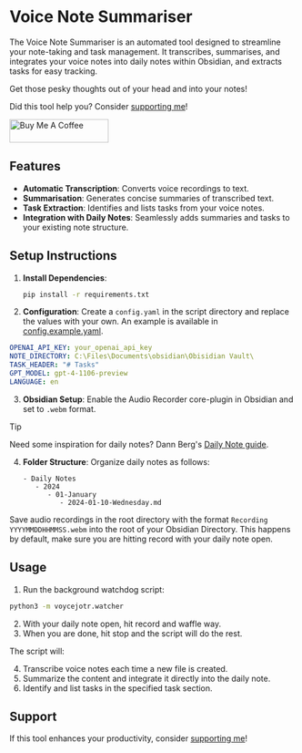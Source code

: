 # Voice Note Summariser

The Voice Note Summariser is an automated tool designed to streamline your note-taking and task management. It transcribes, summarises, and integrates your voice notes into daily notes within Obsidian, and extracts tasks for easy tracking.

Get those pesky thoughts out of your head and into your notes!

Did this tool help you? Consider [supporting me](https://www.buymeacoffee.com/normandabald)!

<a href="https://www.buymeacoffee.com/normandabald" target="_blank"><img src="https://cdn.buymeacoffee.com/buttons/default-orange.png" alt="Buy Me A Coffee" height="41" width="174"></a>

## Features

- **Automatic Transcription**: Converts voice recordings to text.
- **Summarisation**: Generates concise summaries of transcribed text.
- **Task Extraction**: Identifies and lists tasks from your voice notes.
- **Integration with Daily Notes**: Seamlessly adds summaries and tasks to your existing note structure.

## Setup Instructions

1. **Install Dependencies**:

   ```bash
   pip install -r requirements.txt
   ```

2. **Configuration**:
   Create a `config.yaml` in the script directory and replace the values with your own.
   An example is available in [config.example.yaml](config.example.yaml).

```yaml
OPENAI_API_KEY: your_openai_api_key
NOTE_DIRECTORY: C:\Files\Documents\obsidian\Obisidian Vault\
TASK_HEADER: "# Tasks"
GPT_MODEL: gpt-4-1106-preview
LANGUAGE: en
```

3. **Obsidian Setup**:
   Enable the Audio Recorder core-plugin in Obsidian and set to `.webm` format.

> [!TIP]
> Need some inspiration for daily notes?
> Dann Berg's [Daily Note guide](https://dannb.org/blog/2022/obsidian-daily-note-template/).

4. **Folder Structure**:
   Organize daily notes as follows:
   ```
   - Daily Notes
      - 2024
         - 01-January
            - 2024-01-10-Wednesday.md
   ```

Save audio recordings in the root directory with the format `Recording YYYYMMDDHHMMSS.webm` into the root of your Obsidian Directory.
This happens by default, make sure you are hitting record with your daily note open.

## Usage

1. Run the background watchdog script:

```bash
python3 -m voycejotr.watcher
```

2. With your daily note open, hit record and waffle way.
3. When you are done, hit stop and the script will do the rest.

The script will:

4. Transcribe voice notes each time a new file is created.
5. Summarize the content and integrate it directly into the daily note.
6. Identify and list tasks in the specified task section.

## Support

If this tool enhances your productivity, consider [supporting me](https://www.buymeacoffee.com/normandabald)!
